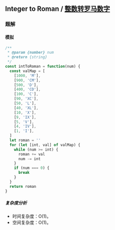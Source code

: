 ## Integer to Roman / [整数转罗马数字](https://leetcode-cn.com/problems/integer-to-roman/)

### 题解
#### 模拟
```js
/**
 * @param {number} num
 * @return {string}
 */
const intToRoman = function(num) {
  const valMap = [
    [1000, 'M'],
    [900, 'CM'],
    [500, 'D'],
    [400, 'CD'],
    [100, 'C'],
    [90, 'XC'],
    [50, 'L'],
    [40, 'XL'],
    [10, 'X'],
    [9, 'IX'],
    [5, 'V'],
    [4, 'IV'],
    [1, 'I'],
  ]
  let roman = ''
  for (let [int, val] of valMap) {
    while (num >= int) {
      roman += val
      num -= int
    }
    if (num === 0) {
      break
    }
  }
  return roman
}
```

##### 复杂度分析
+ 时间复杂度：O(1)。
+ 空间复杂度：O(1)。
